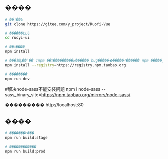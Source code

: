 ## ����

```bash
# ��¡��Ŀ
git clone https://gitee.com/y_project/RuoYi-Vue

# ������ĿĿ¼
cd ruoyi-ui

# ��װ����
npm install

# ���鲻Ҫֱ��ʹ�� cnpm ��װ���������и��ֹ���� bug������ͨ�����²������ npm �����ٶ���������
npm install --registry=https://registry.npm.taobao.org

# ��������
npm run dev
```
#解决node-sass不能安装问题
npm i node-sass --sass_binary_site=https://npm.taobao.org/mirrors/node-sass/

��������� http://localhost:80

## ����

```bash
# �������Ի���
npm run build:stage

# ������������
npm run build:prod
```